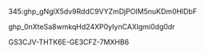 345: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



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



GS3CJV-THTK6E-GE3CFZ-7MXHB6
